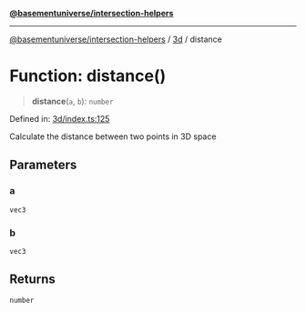 [**@basementuniverse/intersection-helpers**](../../README.md)

***

[@basementuniverse/intersection-helpers](../../README.md) / [3d](../README.md) / distance

# Function: distance()

> **distance**(`a`, `b`): `number`

Defined in: [3d/index.ts:125](https://github.com/basementuniverse/intersection-helpers/blob/a748c1cf3d5365b189253eb2878888a254b5c3a1/src/3d/index.ts#L125)

Calculate the distance between two points in 3D space

## Parameters

### a

`vec3`

### b

`vec3`

## Returns

`number`
